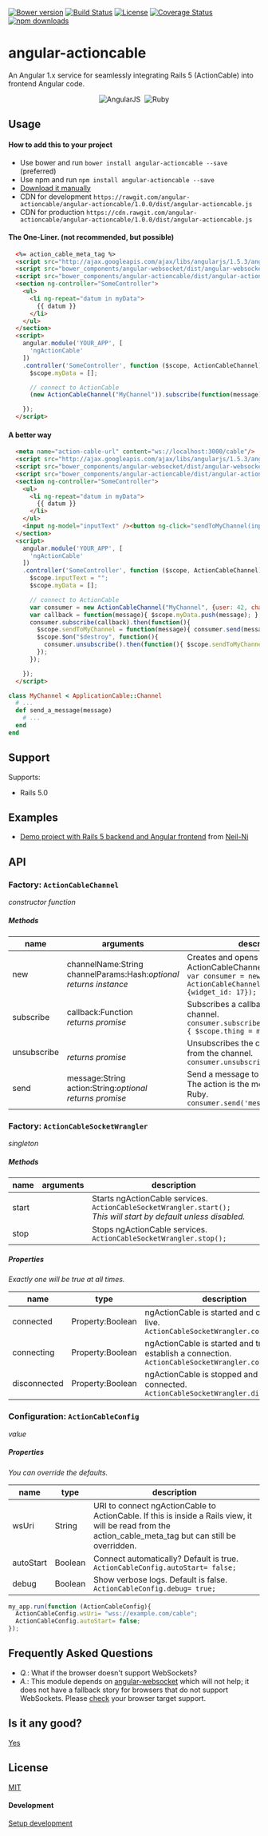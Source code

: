 
[![Bower version](https://img.shields.io/bower/v/angular-actioncable.svg?maxAge=2592000?color=green&style=flat)](https://github.com/angular-actioncable/angular-actioncable/releases)
[![Build Status](https://travis-ci.org/angular-actioncable/angular-actioncable.svg?branch=master)](https://travis-ci.org/angular-actioncable/angular-actioncable)
[![License](http://img.shields.io/license/MIT.png?color=green&style=flat)](http://opensource.org/licenses/MIT)
[![Coverage Status](https://coveralls.io/repos/github/angular-actioncable/angular-actioncable/badge.svg?branch=master)](https://coveralls.io/github/angular-actioncable/angular-actioncable?branch=master)
[![npm downloads](https://img.shields.io/npm/dm/angular-actioncable.svg?style=flat&label=npm+downloads)](https://www.npmjs.com/package/angular-actioncable)
# angular-actioncable

An Angular 1.x service for seamlessly integrating Rails 5 (ActionCable) into frontend Angular code.

<p align="center"><img src="https://cdn.rawgit.com/angular/angular.js/d71dc2f5afec230711351e9f160873a41eb60597/images/logo/AngularJS-Shield.exports/AngularJS-Shield-medium.png" alt="AngularJS"/>&nbsp;&nbsp;<img src="https://rawgit.com/angular-actioncable/angular-actioncable/b6acb7042a39796a7ffa951053145a451d00b8bb/images/gemstone_supported_by_tracks.png" alt="Ruby" /></p>

## Usage

#### How to add this to your project

* Use bower and run `bower install angular-actioncable --save` (preferred)
* Use npm and run `npm install angular-actioncable --save`
* [Download it manually](https://github.com/angular-actioncable/angular-actioncable/blob/1.0.0/dist/angular-actioncable.js)
* CDN for development `https://rawgit.com/angular-actioncable/angular-actioncable/1.0.0/dist/angular-actioncable.js`
* CDN for production `https://cdn.rawgit.com/angular-actioncable/angular-actioncable/1.0.0/dist/angular-actioncable.js`

#### The One-Liner. (not recommended, but possible)

```html
  <%= action_cable_meta_tag %>
  <script src="http://ajax.googleapis.com/ajax/libs/angularjs/1.5.3/angular.min.js"></script>
  <script src="bower_components/angular-websocket/dist/angular-websocket.min.js"></script>
  <script src="bower_components/angular-actioncable/dist/angular-actioncable.js"></script>
  <section ng-controller="SomeController">
    <ul>
      <li ng-repeat="datum in myData">
        {{ datum }}
      </li>
    </ul>
  </section>
  <script>
    angular.module('YOUR_APP', [
      'ngActionCable'
    ])
    .controller('SomeController', function ($scope, ActionCableChannel){
      $scope.myData = [];

      // connect to ActionCable
      (new ActionCableChannel("MyChannel")).subscribe(function(message){ $scope.myData.push(message) });

    });
  </script>
```

#### A better way

```html
  <meta name="action-cable-url" content="ws://localhost:3000/cable"/>
  <script src="http://ajax.googleapis.com/ajax/libs/angularjs/1.5.3/angular.min.js"></script>
  <script src="bower_components/angular-websocket/dist/angular-websocket.min.js"></script>
  <script src="bower_components/angular-actioncable/dist/angular-actioncable.js"></script>
  <section ng-controller="SomeController">
    <ul>
      <li ng-repeat="datum in myData">
        {{ datum }}
      </li>
    </ul>
    <input ng-model="inputText" /><button ng-click="sendToMyChannel(inputText)">Send</button>
  </section>
  <script>
    angular.module('YOUR_APP', [
      'ngActionCable'
    ])
    .controller('SomeController', function ($scope, ActionCableChannel){
      $scope.inputText = "";
      $scope.myData = [];

      // connect to ActionCable
      var consumer = new ActionCableChannel("MyChannel", {user: 42, chat: 37}));
      var callback = function(message){ $scope.myData.push(message); };
      consumer.subscribe(callback).then(function(){
        $scope.sendToMyChannel = function(message){ consumer.send(message, 'send_a_message'); };
        $scope.$on("$destroy", function(){
          consumer.unsubscribe().then(function(){ $scope.sendToMyChannel = undefined; });
        });
      });

    });
  </script>
```

```ruby
class MyChannel < ApplicationCable::Channel
  # ...
  def send_a_message(message)
    # ...
  end
end
```

## Support

Supports:
- Rails 5.0

## Examples

 - [Demo project with Rails 5 backend and Angular frontend](https://github.com/Neil-Ni/rails5-actioncable-angular-demo) from [Neil-Ni](https://github.com/Neil-Ni)

## API

### Factory: `ActionCableChannel`

_constructor function_

##### Methods
name        | arguments                                                | description
------------|----------------------------------------------------------|--------------------------------------------
new         | channelName:String<br />channelParams:Hash:_optional_<br />_returns instance_    | Creates and opens an ActionCableChannel instance.<br />`var consumer = new ActionCableChannel('MyChannel', {widget_id: 17});`
subscribe   | callback:Function<br />_returns promise_                 | Subscribes a callback function to the channel.<br />`consumer.subscribe(function(message){ $scope.thing = message });`
unsubscribe | <br />_returns promise_                                  | Unsubscribes the callback function from the channel.<br />`consumer.unsubscribe();`
send        | message:String<br />action:String:_optional_<br />_returns promise_ | Send a message to an action in Rails. The action is the method name in Ruby.<br />`consumer.send('message');`

### Factory: `ActionCableSocketWrangler`

_singleton_

##### Methods
name        | arguments                                              | description
------------|--------------------------------------------------------|--------------------------------------------
start       |                                                        | Starts ngActionCable services. `ActionCableSocketWrangler.start();`<br />_This will start by default unless disabled._
stop        |                                                        | Stops ngActionCable services. `ActionCableSocketWrangler.stop();`

##### Properties

_Exactly one will be true at all times._

name             | type             | description
-----------------|------------------|------------
connected        | Property:Boolean | ngActionCable is started and connected live.<br />`ActionCableSocketWrangler.connected;`
connecting       | Property:Boolean | ngActionCable is started and trying to establish a connection.<br />`ActionCableSocketWrangler.connecting;`
disconnected     | Property:Boolean | ngActionCable is stopped and not connected.<br />`ActionCableSocketWrangler.disconnected;`

### Configuration: `ActionCableConfig`

_value_

##### Properties

_You can override the defaults._

name      | type    | description
----------|---------|------------
wsUri     | String  | URI to connect ngActionCable to ActionCable.  If this is inside a Rails view, it will be read from the action_cable_meta_tag but can still be overridden.
autoStart | Boolean | Connect automatically? Default is true.<br />`ActionCableConfig.autoStart= false;`
debug     | Boolean | Show verbose logs.  Default is false.<br />`ActionCableConfig.debug= true;`

```javascript
my_app.run(function (ActionCableConfig){
  ActionCableConfig.wsUri= "wss://example.com/cable";
  ActionCableConfig.autoStart= false;
});
```

## Frequently Asked Questions

 * *Q.*: What if the browser doesn't support WebSockets?
 * *A.*: This module depends on [angular-websocket](https://github.com/AngularClass/angular-websocket) which will not help; it does not have a fallback story for browsers that do not support WebSockets. Please [check](http://caniuse.com/#feat=websockets) your browser target support.

## Is it any good?

[Yes](http://news.ycombinator.com/item?id=3067434)

## License
[MIT](https://github.com/angular-actioncable/angular-actioncable/blob/master/LICENSE.txt)

#### Development
[Setup development](https://github.com/angular-actioncable/angular-actioncable/blob/master/CONTRIBUTING.md)
